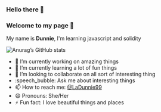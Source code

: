 ### Hello there :wave:
### Welcome to my page 🤗

My name is **Dunnie**, I'm learning javascript and solidity

![Anurag’s GitHub stats](https://github-readme-stats.vercel.app/api?username=dunnie99&show_icons=true&theme=radical)

- :telescope: I’m currently working on amazing things
- :seedling: I’m currently learning a lot of fun things
- :dancers: I’m looking to collaborate on all sort of interesting thing
- :speech_bubble: Ask me about interesting things
- :mailbox: How to reach me: [@LaDunnie99](https://twitter.com/LaDunnie99)
- :smile: Pronouns: She/Her
- :zap: Fun fact: I love beautiful things and places

